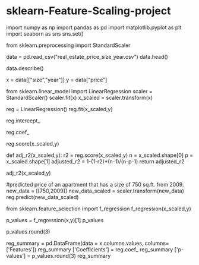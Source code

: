 # sklearn-Feature-Scaling-project

import numpy as np
import pandas as pd
import matplotlib.pyplot as plt
import seaborn as sns
sns.set()

from sklearn.preprocessing import StandardScaler

data = pd.read_csv("real_estate_price_size_year.csv")
data.head()

data.describe()

x = data[["size","year"]]
y = data["price"]

from sklearn.linear_model import LinearRegression
scaler = StandardScaler()
scaler.fit(x)
x_scaled = scaler.transform(x)

reg = LinearRegression()
reg.fit(x_scaled,y)

reg.intercept_

reg.coef_

reg.score(x_scaled,y)

def adj_r2(x_scaled,y):
    r2 = reg.score(x_scaled,y)
    n = x_scaled.shape[0]
    p = x_scaled.shape[1]
    adjusted_r2 = 1-(1-r2)*(n-1)/(n-p-1)
    return adjusted_r2
    
adj_r2(x_scaled,y)

#predicted price of an apartment that has a size of 750 sq.ft. from 2009.
new_data = [[750,2009]]
new_data_scaled = scaler.transform(new_data)
reg.predict(new_data_scaled)


from sklearn.feature_selection import f_regression
f_regression(x_scaled,y)

p_values = f_regression(x,y)[1]
p_values

p_values.round(3)

reg_summary = pd.DataFrame(data = x.columns.values, columns=['Features'])
reg_summary ['Coefficients'] = reg.coef_
reg_summary ['p-values'] = p_values.round(3)
reg_summary
